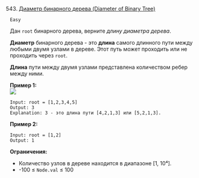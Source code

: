 543. [Диаметр бинарного дерева (Diameter of Binary Tree)](https://leetcode.com/problems/diameter-of-binary-tree/description/)

`Easy`

Дан `root` бинарного дерева, верните *длину диаметра дерева*.

**Диаметр** бинарного дерева - это **длина** самого длинного пути между любыми двумя узлами в дереве. Этот путь может проходить или не проходить через `root`.

**Длина** пути между двумя узлами представлена количеством ребер между ними.

**Пример 1:**\
![](https://assets.leetcode.com/uploads/2021/03/06/diamtree.jpg)
```
Input: root = [1,2,3,4,5]
Output: 3
Explanation: 3 - это длина пути [4,2,1,3] или [5,2,1,3].
```

**Пример 2:**
```
Input: root = [1,2]
Output: 1
```

**Ограничения:**

*   Количество узлов в дереве находится в диапазоне [1, 10⁴].
*   -100 ≤ `Node.val` ≤ 100